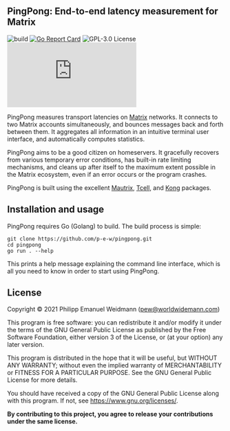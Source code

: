 ## PingPong: End-to-end latency measurement for Matrix

![build](https://github.com/p-e-w/pingpong/workflows/build/badge.svg)
[![Go Report Card](https://goreportcard.com/badge/github.com/p-e-w/pingpong)](https://goreportcard.com/report/github.com/p-e-w/pingpong)
![GPL-3.0 License](https://img.shields.io/github/license/p-e-w/pingpong)
[![#pingpong:matrix.org](https://img.shields.io/matrix/pingpong:matrix.org?label=%23pingpong%3Amatrix.org)](https://matrix.to/#/#pingpong:matrix.org)

PingPong measures transport latencies on [Matrix](https://matrix.org/) networks.
It connects to two Matrix accounts simultaneously, and bounces messages
back and forth between them. It aggregates all information in an intuitive
terminal user interface, and automatically computes statistics.

PingPong aims to be a good citizen on homeservers. It gracefully recovers
from various temporary error conditions, has built-in rate limiting mechanisms,
and cleans up after itself to the maximum extent possible in the Matrix
ecosystem, even if an error occurs or the program crashes.

PingPong is built using the excellent
[Mautrix](https://github.com/tulir/mautrix-go),
[Tcell](https://github.com/gdamore/tcell),
and [Kong](https://github.com/alecthomas/kong) packages.


## Installation and usage

PingPong requires Go (Golang) to build. The build process is simple:

```
git clone https://github.com/p-e-w/pingpong.git
cd pingpong
go run . --help
```

This prints a help message explaining the command line interface,
which is all you need to know in order to start using PingPong.


## License

Copyright &copy; 2021  Philipp Emanuel Weidmann (<pew@worldwidemann.com>)

This program is free software: you can redistribute it and/or modify
it under the terms of the GNU General Public License as published by
the Free Software Foundation, either version 3 of the License, or
(at your option) any later version.

This program is distributed in the hope that it will be useful,
but WITHOUT ANY WARRANTY; without even the implied warranty of
MERCHANTABILITY or FITNESS FOR A PARTICULAR PURPOSE.  See the
GNU General Public License for more details.

You should have received a copy of the GNU General Public License
along with this program.  If not, see <https://www.gnu.org/licenses/>.

**By contributing to this project, you agree to release your
contributions under the same license.**
